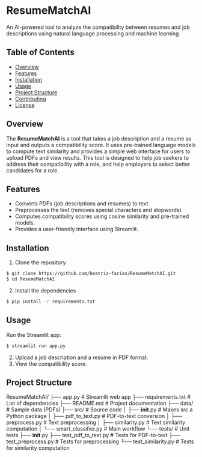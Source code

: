 # ResumeMatchAI

An AI-powered tool to analyze the compatibility between resumes and job descriptions using natural language processing and machine learning

## Table of Contents

- [Overview](#overview)
- [Features](#features)
- [Installation](#installation)
- [Usage](#usage)
- [Project Structure](#project-structure)
- [Contributing](#contributing)
- [License](#license)

## Overview

The **ResumeMatchAI** is a tool that takes a job description and a resume as input and outputs a compatibility score. It uses pre-trained language models to compute text similarity and provides a simple web interface for users to upload PDFs and view results. This tool is designed to help job seekers to address their compatibility with a role, and help employers to select better candidates for a role.

## Features
- Converts PDFs (job descriptions and resumes) to text
- Preprocesses the text (removes special characters and stopwords)
- Computes compatibility scores using cosine similarity and pre-trained models.
- Provides a user-friendly interface using Streamlit.

## Installation
1. Clone the repository
```bash
$ git clone https://github.com/beatriz-farias/ResumeMatchAI.git
$ cd ResumeMatchAI
```
2. Install the dependencies
```bash
$ pip install -r requirements.txt
```

## Usage
Run the Streamlit app:

```bash
$ streamlit run app.py
```
2. Upload a job description and a resume in PDF format.
3. View the compatibility score.

## Project Structure
ResumeMatchAI/
├── app.py                     # Streamlit web app
├── requirements.txt           # List of dependencies
├── README.md                  # Project documentation
├── data/                      # Sample data (PDFs)
├── src/                       # Source code
│   ├── __init__.py            # Makes src a Python package
│   ├── pdf_to_text.py         # PDF-to-text conversion
│   ├── preprocess.py          # Text preprocessing
│   ├── similarity.py          # Text similarity computation
│   └── smart_classifier.py    # Main workflow
└── tests/                     # Unit tests
    ├── __init__.py
    ├── test_pdf_to_text.py    # Tests for PDF-to-text
    ├── test_preprocess.py     # Tests for preprocessing
    └── test_similarity.py     # Tests for similarity computation